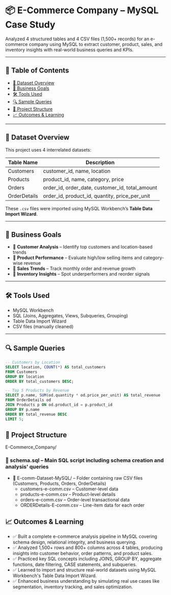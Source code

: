 # 📦 E-Commerce Company – MySQL Case Study

Analyzed 4 structured tables and 4 CSV files (1,500+ records) for an e-commerce company using MySQL to extract customer, product, sales, and inventory insights with real-world business queries and KPIs.

---

## 📑 Table of Contents

- [📁 Dataset Overview](#-dataset-overview)
- [🧠 Business Goals](#-business-goals)
- [🛠️ Tools Used](#️-tools-used)
- [🔍 Sample Queries](#-sample-queries)
- [📂 Project Structure](#-project-structure)
- [📈 Outcomes & Learning](#-outcomes--learning)

---

## 📁 Dataset Overview

This project uses 4 interrelated datasets:

| Table Name       | Description                                         |
|------------------|-----------------------------------------------------|
| Customers        | customer_id, name, location                         |
| Products         | product_id, name, category, price                   |
| Orders           | order_id, order_date, customer_id, total_amount     |
| OrderDetails     | order_id, product_id, quantity, price_per_unit      |

These `.csv` files were imported using MySQL Workbench’s **Table Data Import Wizard**.

---

## 🧠 Business Goals

- 📌 **Customer Analysis** – Identify top customers and location-based trends
- 📌 **Product Performance** – Evaluate high/low selling items and category-wise revenue
- 📌 **Sales Trends** – Track monthly order and revenue growth
- 📌 **Inventory Insights** – Spot underperformers and reorder signals

---

## 🛠️ Tools Used

- MySQL Workbench
- SQL (Joins, Aggregates, Views, Subqueries, Grouping)
- Table Data Import Wizard
- CSV files (manually cleaned)

---

## 🔍 Sample Queries

```sql
-- Customers by Location
SELECT location, COUNT(*) AS total_customers
FROM Customers
GROUP BY location
ORDER BY total_customers DESC;

-- Top 5 Products by Revenue
SELECT p.name, SUM(od.quantity * od.price_per_unit) AS total_revenue
FROM OrderDetails od
JOIN Products p ON od.product_id = p.product_id
GROUP BY p.name
ORDER BY total_revenue DESC
LIMIT 5; 
```


## 📂 Project Structure

E-Commerce_Company/
### 📄 schema.sql – Main SQL script including schema creation and analysis' queries
*   📁 E-comm-Dataset-MySQL/ – Folder containing raw CSV files (Customers, Products, Orders, OrderDetails)
    *   customers-e-comm.csv – Customer-level data
    *   products-e-comm.csv – Product-level details
    *   orders-e-comm.csv – Order-level transactional data
    *   ORDERDetails-E-comm.csv – Line-item data for each order


## 📈 Outcomes & Learning

- ✅ Built a complete e-commerce analysis pipeline in MySQL covering schema design, relational integrity, and business querying.
- ✅ Analyzed 1,500+ rows and 800+ columns across 4 tables, producing insights into customer behavior, order patterns, and product sales.
- ✅ Practiced key SQL concepts including JOINS, GROUP BY, aggregate functions, date filtering, CASE statements, and subqueries.
- ✅ Learned to import and structure real-world datasets using MySQL Workbench's Table Data Import Wizard.
- ✅ Enhanced business understanding by simulating real use cases like segmentation, inventory tracking, and sales optimization.
